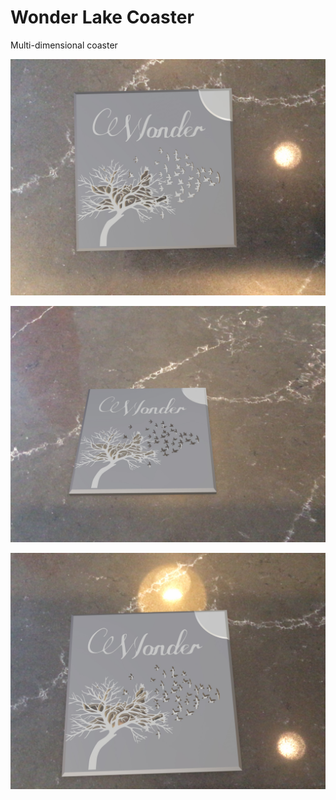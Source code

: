 # Wonder Lake Coaster

Multi-dimensional coaster

![Coaster](images/render_a.JPG)

![Coaster](images/render_b.JPG)

![Coaster](images/render_c.JPG)
